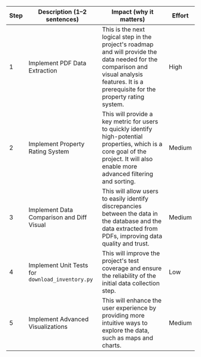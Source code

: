 | Step | Description (1–2 sentences) | Impact (why it matters) | Effort |
| --- | --- | --- | --- |
| 1 | Implement PDF Data Extraction | This is the next logical step in the project's roadmap and will provide the data needed for the comparison and visual analysis features. It is a prerequisite for the property rating system. | High |
| 2 | Implement Property Rating System | This will provide a key metric for users to quickly identify high-potential properties, which is a core goal of the project. It will also enable more advanced filtering and sorting. | Medium |
| 3 | Implement Data Comparison and Diff Visual | This will allow users to easily identify discrepancies between the data in the database and the data extracted from PDFs, improving data quality and trust. | Medium |
| 4 | Implement Unit Tests for `download_inventory.py` | This will improve the project's test coverage and ensure the reliability of the initial data collection step. | Low |
| 5 | Implement Advanced Visualizations | This will enhance the user experience by providing more intuitive ways to explore the data, such as maps and charts. | Medium |